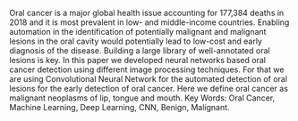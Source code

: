 Oral cancer is a major global health issue accounting for 177,384 deaths in 2018 and
it is most prevalent in low- and middle-income countries. Enabling automation in the
identification of potentially malignant and malignant lesions in the oral cavity would
potentially lead to low-cost and early diagnosis of the disease. Building a large library
of well-annotated oral lesions is key. In this paper we developed neural networks based
oral cancer detection using different image processing techniques. For that we are using
Convolutional Neural Network for the automated detection of oral lesions for the early
detection of oral cancer. Here we define oral cancer as malignant neoplasms of lip, tongue
and mouth.
Key Words: Oral Cancer, Machine Learning, Deep Learning, CNN, Benign, Malignant.

